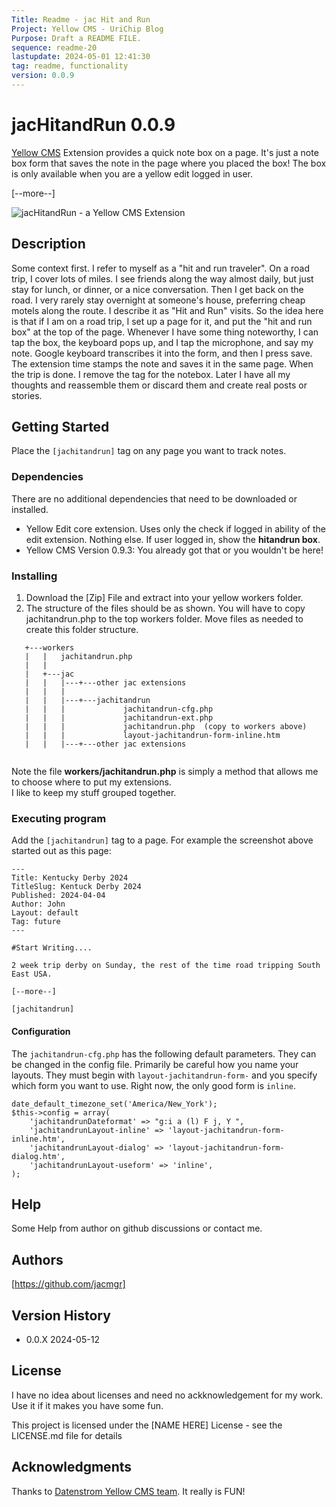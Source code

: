 ```yaml
---
Title: Readme - jac Hit and Run
Project: Yellow CMS - UriChip Blog
Purpose: Draft a README FILE.
sequence: readme-20
lastupdate: 2024-05-01 12:41:30
tag: readme, functionality
version: 0.0.9
---
```

[Yellow CMS]: https://datenstrom.se/yellow/

# jacHitandRun 0.0.9

[Yellow CMS] Extension provides a quick note box on a page. It's just a note box form that saves the note in the page where you placed the box!   The box is only available when you are a yellow edit logged in user. 

[--more--]

![jacHitandRun - a Yellow CMS Extension](screenshot-jachitandrun.png)

## Description

Some context first.  I refer to myself as a "hit and run traveler".  On a road trip, I cover lots of miles.  I see friends along the way almost daily, but just stay for lunch, or dinner, or a nice conversation.  Then I get back on the road.  I very rarely stay overnight at someone's house, preferring cheap motels along the route.  I describe it as "Hit and Run" visits.  So the idea here is that if I am on a road trip, I set up a page for it, and put the "hit and run box" at the top of the page.  Whenever I have some thing noteworthy, I can tap the box, the keyboard pops up, and I tap the microphone, and say my note.  Google keyboard transcribes it into the form, and then I press save.  The extension time stamps the note and saves it in the same page.  When the trip is done. I remove the tag for the notebox. Later I have all my thoughts and reassemble them or discard them and create real posts or stories. 

## Getting Started

Place the ```[jachitandrun]``` tag on any page you want to track notes.

### Dependencies

There are no additional dependencies that need to be downloaded or installed.
- Yellow Edit core extension.   Uses only the check if logged in ability of the edit extension.  Nothing else.  If user logged in, show the **hitandrun box**.   
- Yellow CMS Version 0.9.3: You already got that or you wouldn't be here!

### Installing

1. Download the [Zip] File and extract into your yellow workers folder.
2. The structure of the files should be as shown. You will have to copy jachitandrun.php to the top workers folder.
Move files as needed to create this folder structure.

```
   +---workers
   |   |   jachitandrun.php
   |   |      
   |   +---jac
   |   |   |---+---other jac extensions
   |   |   |       
   |   |   |---+---jachitandrun
   |   |   |             jachitandrun-cfg.php
   |   |   |             jachitandrun-ext.php
   |   |   |             jachitandrun.php  (copy to workers above)
   |   |   |             layout-jachitandrun-form-inline.htm     
   |   |   |---+---other jac extensions
   
```

Note the file **workers/jachitandrun.php** is simply a method that allows me to choose where to put my extensions.  
I like to keep my stuff grouped together.

### Executing program

Add the ```[jachitandrun]``` tag to a page. For example the screenshot above started out as this page:

```
---
Title: Kentucky Derby 2024
TitleSlug: Kentuck Derby 2024
Published: 2024-04-04
Author: John
Layout: default
Tag: future
---

#Start Writing....

2 week trip derby on Sunday, the rest of the time road tripping South East USA.

[--more--]

[jachitandrun]

```

#### Configuration

The ```jachitandrun-cfg.php``` has the following default parameters. They can be changed in the config file.  Primarily be careful how you name your layouts.  They must begin with ```layout-jachitandrun-form-``` and you specify which form you want to use.  Right now, the only good form is ```inline```.

```
date_default_timezone_set('America/New_York');
$this->config = array(
    'jachitandrunDateformat' => "g:i a (l) F j, Y ",
    'jachitandrunLayout-inline' => 'layout-jachitandrun-form-inline.htm',
    'jachitandrunLayout-dialog' => 'layout-jachitandrun-form-dialog.htm',    
    'jachitandrunLayout-useform' => 'inline',
);

```

## Help

Some Help from author on github discussions or contact me.


## Authors

[https://github.com/jacmgr]

## Version History

* 0.0.X 2024-05-12

## License
I have no idea about licenses and need no ackknowledgement for my work. Use it if it makes you have some fun.

This project is licensed under the [NAME HERE] License - see the LICENSE.md file for details

## Acknowledgments

Thanks to [Datenstrom Yellow CMS team](https://datenstrom.se/yellow/).  It really is FUN!


